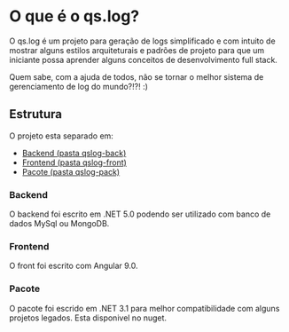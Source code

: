 # O que é o qs.log?
O qs.log é um projeto para geração de logs simplificado e com intuito de mostrar alguns estilos arquiteturais e padrões de projeto para que um iniciante possa aprender alguns conceitos de desenvolvimento full stack. 

Quem sabe, com a ajuda de todos, não se tornar o melhor sistema de gerenciamento de log do mundo?!?! :)

## Estrutura

O projeto esta separado em:
- [Backend (pasta qslog-back)](https://github.com/danilodumba/qsLog/tree/master/qslog-back)
- [Frontend (pasta qslog-front)](https://github.com/danilodumba/qsLog/tree/master/qslog-front)
- [Pacote (pasta qslog-pack)](https://github.com/danilodumba/qsLog/tree/master/qslog-pack)

### Backend

O backend foi escrito em .NET 5.0 podendo ser utilizado com banco de dados MySql ou MongoDB. 

### Frontend

O front foi escrito com Angular 9.0. 

### Pacote

O pacote foi escrido em .NET 3.1 para melhor compatibilidade com alguns projetos legados. Esta disponivel no nuget.
